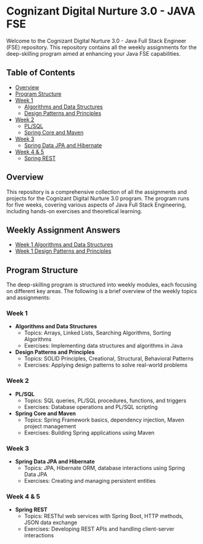 # Cognizant Digital Nurture 3.0 - JAVA FSE

Welcome to the Cognizant Digital Nurture 3.0 - Java Full Stack Engineer (FSE) repository. This repository contains all the weekly assignments for the deep-skilling program aimed at enhancing your Java FSE capabilities.

## Table of Contents
- [Overview](#overview)
- [Program Structure](#program-structure)
- [Week 1](#week-1)
  - [Algorithms and Data Structures](https://github.com/joyous4/Cognizant-Digital-Nurture--FSE-3.0-JOYBRATA-DAS-5017206/tree/main/Week%201/Algorithms%20Data%20Structure)
  - [Design Patterns and Principles](https://github.com/joyous4/Cognizant-Digital-Nurture--FSE-3.0-JOYBRATA-DAS-5017206/tree/main/Week%201/week1_DesignPattern)
- [Week 2](#week-2)
  - [PL/SQL]()
  - [Spring Core and Maven]()
- [Week 3](#week-3)
  - [Spring Data JPA and Hibernate]()
- [Week 4 & 5](#week-4--5)
  - [Spring REST]()
  
## Overview
This repository is a comprehensive collection of all the assignments and projects for the Cognizant Digital Nurture 3.0 program. The program runs for five weeks, covering various aspects of Java Full Stack Engineering, including hands-on exercises and theoretical learning. 



## Weekly Assignment Answers
- [Week 1 Algorithms and Data Structures](https://github.com/joyous4/Cognizant-Digital-Nurture--FSE-3.0-JOYBRATA-DAS-5017206/tree/main/Week%201/Algorithms%20Data%20Structure)
- [Week 1 Design Patterns and Principles](https://github.com/joyous4/Cognizant-Digital-Nurture--FSE-3.0-JOYBRATA-DAS-5017206/tree/main/Week%201/week1_DesignPattern)


## Program Structure
The deep-skilling program is structured into weekly modules, each focusing on different key areas. The following is a brief overview of the weekly topics and assignments:

### Week 1
- **Algorithms and Data Structures**
  - Topics: Arrays, Linked Lists, Searching Algorithms, Sorting Algorithms
  - Exercises: Implementing data structures and algorithms in Java
- **Design Patterns and Principles**
  - Topics: SOLID Principles, Creational, Structural, Behavioral Patterns
  - Exercises: Applying design patterns to solve real-world problems

### Week 2
- **PL/SQL**
  - Topics: SQL queries, PL/SQL procedures, functions, and triggers
  - Exercises: Database operations and PL/SQL scripting
- **Spring Core and Maven**
  - Topics: Spring Framework basics, dependency injection, Maven project management
  - Exercises: Building Spring applications using Maven

### Week 3
- **Spring Data JPA and Hibernate**
  - Topics: JPA, Hibernate ORM, database interactions using Spring Data JPA
  - Exercises: Creating and managing persistent entities

### Week 4 & 5
- **Spring REST**
  - Topics: RESTful web services with Spring Boot, HTTP methods, JSON data exchange
  - Exercises: Developing REST APIs and handling client-server interactions


